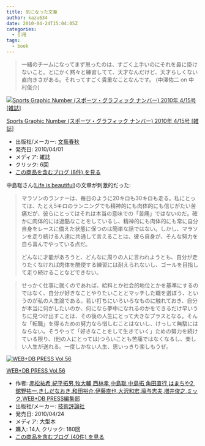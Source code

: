 ```yaml
---
title: 気になった文章
author: kazu634
date: 2010-04-24T15:04:05Z
categories:
  - 引用
tags:
  - book
---
```

<div class="section">
<blockquote>
<p>
      一緒のチームになってまず思ったのは、すごく上手いのにそれを鼻に掛けないこと。とにかく黙々と練習してて、天才なんだけど、天才らしくない直向きさがある。それってすごく貴重なことなんです。 (中澤佑二 on 中村俊介)
</p>
</blockquote>

<div class="hatena-asin-detail">
<a href="http://www.amazon.co.jp/dp/B003D7CHOY/?tag=hatena_st1-22&ascsubtag=d-7ibv" onclick="__gaTracker('send', 'event', 'outbound-article', 'http://www.amazon.co.jp/dp/B003D7CHOY/?tag=hatena_st1-22&ascsubtag=d-7ibv', '');"><img src="https://images-na.ssl-images-amazon.com/images/I/51VGZvnOmkL._SL160_.jpg" class="hatena-asin-detail-image" alt="Sports Graphic Number (スポーツ・グラフィック ナンバー) 2010年 4/15号 [雑誌]" title="Sports Graphic Number (スポーツ・グラフィック ナンバー) 2010年 4/15号 [雑誌]" /></a></p>

<div class="hatena-asin-detail-info">
<p class="hatena-asin-detail-title">
<a href="http://www.amazon.co.jp/dp/B003D7CHOY/?tag=hatena_st1-22&ascsubtag=d-7ibv" onclick="__gaTracker('send', 'event', 'outbound-article', 'http://www.amazon.co.jp/dp/B003D7CHOY/?tag=hatena_st1-22&ascsubtag=d-7ibv', 'Sports Graphic Number (スポーツ・グラフィック ナンバー) 2010年 4/15号 [雑誌]');">Sports Graphic Number (スポーツ・グラフィック ナンバー) 2010年 4/15号 [雑誌]</a>
</p>

<ul>
<li>
<span class="hatena-asin-detail-label">出版社/メーカー:</span> <a href="http://d.hatena.ne.jp/keyword/%CA%B8%E9%BA%BD%D5%BD%A9" onclick="__gaTracker('send', 'event', 'outbound-article', 'http://d.hatena.ne.jp/keyword/%CA%B8%E9%BA%BD%D5%BD%A9', '文藝春秋');" class="keyword">文藝春秋</a>
</li>
<li>
<span class="hatena-asin-detail-label">発売日:</span> 2010/04/01
</li>
<li>
<span class="hatena-asin-detail-label">メディア:</span> 雑誌
</li>
<li>
<span class="hatena-asin-detail-label">クリック</span>: 6回
</li>
<li>
<a href="http://d.hatena.ne.jp/asin/B003D7CHOY" onclick="__gaTracker('send', 'event', 'outbound-article', 'http://d.hatena.ne.jp/asin/B003D7CHOY', 'この商品を含むブログ (8件) を見る');" target="_blank">この商品を含むブログ (8件) を見る</a>
</li>
</ul>
</div>

<div class="hatena-asin-detail-foot">
</div>
</div>

<p>
    中島聡さん(<a href="http://satoshi.blogs.com/life" onclick="__gaTracker('send', 'event', 'outbound-article', 'http://satoshi.blogs.com/life', 'Life is beautiful');" target="_blank">Life is beautiful</a>)の文章が刺激的だった:
</p>

<blockquote>
<p>
      マラソンのランナーは、毎日のように20キロも30キロも走る。私にとっては、たとえ5キロのランニングでも精神的にも肉体的にも信じがたい苦痛だが、彼らにとってはそれは本当の意味での「苦痛」ではないのだ。確かに肉体的には過酷なことをしているし、精神的にも肉体的にも常に自分自身をレースに備えた状態に保つのは簡単な話ではない。しかし、マラソンを走り続ける人達に共通して言えることは、彼ら自身が、そんな努力を自ら喜んでやっている点だ。
</p>

<p>
      どんなに才能があろうと、どんなに周りの人に言われようとも、自分が走りたくなければ肉体を酷使する練習には耐えられないし、ゴールを目指して走り続けることなどできない。
</p>
</blockquote>

<blockquote>
<p>
      せっかく仕事に就くのであれば、給料とか社会的地位とかを基準にするのではなく、自分が好きなことやりたいこととマッチした職を選ぼう、というのが私の人生論である。若い打ちにいろいろなものに触れておき、自分が本当に何がしたいのか、何になら夢中になれるのかをできるだけ早いうちに見つけ出すことは、その後の人生にとって大きなプラスとなる。そんな「転職」を得るための努力なら惜しむことはないし、けっして無駄にはならない。そうやって「好きなことをして生きていく」ための努力を続けている限り、(他の人にとっては)つらいことも苦痛ではなくなるし、楽しい人生が送れる。一度しかない人生、思いっきり楽しもうぜ。
</p>
</blockquote>

<div class="hatena-asin-detail">
<a href="http://www.amazon.co.jp/dp/4774142107/?tag=hatena_st1-22&ascsubtag=d-7ibv" onclick="__gaTracker('send', 'event', 'outbound-article', 'http://www.amazon.co.jp/dp/4774142107/?tag=hatena_st1-22&ascsubtag=d-7ibv', '');"><img src="https://images-na.ssl-images-amazon.com/images/I/61dZV9GAN6L._SL160_.jpg" class="hatena-asin-detail-image" alt="WEB+DB PRESS Vol.56" title="WEB+DB PRESS Vol.56" /></a></p>

<div class="hatena-asin-detail-info">
<p class="hatena-asin-detail-title">
<a href="http://www.amazon.co.jp/dp/4774142107/?tag=hatena_st1-22&ascsubtag=d-7ibv" onclick="__gaTracker('send', 'event', 'outbound-article', 'http://www.amazon.co.jp/dp/4774142107/?tag=hatena_st1-22&ascsubtag=d-7ibv', 'WEB+DB PRESS Vol.56');">WEB+DB PRESS Vol.56</a>
</p>

<ul>
<li>
<span class="hatena-asin-detail-label">作者:</span> <a href="http://d.hatena.ne.jp/keyword/%C0%D6%BE%BE%CD%B4%B4%F5" onclick="__gaTracker('send', 'event', 'outbound-article', 'http://d.hatena.ne.jp/keyword/%C0%D6%BE%BE%CD%B4%B4%F5', '赤松祐希');" class="keyword">赤松祐希</a>,<a href="http://d.hatena.ne.jp/keyword/%B5%AA%CA%BF%C2%F3%C3%CB" onclick="__gaTracker('send', 'event', 'outbound-article', 'http://d.hatena.ne.jp/keyword/%B5%AA%CA%BF%C2%F3%C3%CB', '紀平拓男');" class="keyword">紀平拓男</a>,<a href="http://d.hatena.ne.jp/keyword/%CB%D2%C2%E7%CA%E5" onclick="__gaTracker('send', 'event', 'outbound-article', 'http://d.hatena.ne.jp/keyword/%CB%D2%C2%E7%CA%E5', '牧大輔');" class="keyword">牧大輔</a>,<a href="http://d.hatena.ne.jp/keyword/%C0%BE%CE%D3%B9%A7" onclick="__gaTracker('send', 'event', 'outbound-article', 'http://d.hatena.ne.jp/keyword/%C0%BE%CE%D3%B9%A7', '西林孝');" class="keyword">西林孝</a>,<a href="http://d.hatena.ne.jp/keyword/%C3%E6%C5%E7%C1%EF" onclick="__gaTracker('send', 'event', 'outbound-article', 'http://d.hatena.ne.jp/keyword/%C3%E6%C5%E7%C1%EF', '中島聡');" class="keyword">中島聡</a>,<a href="http://d.hatena.ne.jp/keyword/%C3%E6%C5%E7%C2%F3" onclick="__gaTracker('send', 'event', 'outbound-article', 'http://d.hatena.ne.jp/keyword/%C3%E6%C5%E7%C2%F3', '中島拓');" class="keyword">中島拓</a>,<a href="http://d.hatena.ne.jp/keyword/%B3%D1%C5%C4%C4%BE%B9%D4" onclick="__gaTracker('send', 'event', 'outbound-article', 'http://d.hatena.ne.jp/keyword/%B3%D1%C5%C4%C4%BE%B9%D4', '角田直行');" class="keyword">角田直行</a>,<a href="http://d.hatena.ne.jp/keyword/%A4%CF%A4%DE%A4%C1%A4%E42" onclick="__gaTracker('send', 'event', 'outbound-article', 'http://d.hatena.ne.jp/keyword/%A4%CF%A4%DE%A4%C1%A4%E42', 'はまちや2');" class="keyword">はまちや2</a>,<a href="http://d.hatena.ne.jp/keyword/%B4%DC%CC%EE%CD%B4%B0%EC" onclick="__gaTracker('send', 'event', 'outbound-article', 'http://d.hatena.ne.jp/keyword/%B4%DC%CC%EE%CD%B4%B0%EC', '舘野祐一');" class="keyword">舘野祐一</a>,<a href="http://d.hatena.ne.jp/keyword/%A4%AD%A4%B7%A4%C0%A4%CA%A4%AA%A4%AD" onclick="__gaTracker('send', 'event', 'outbound-article', 'http://d.hatena.ne.jp/keyword/%A4%AD%A4%B7%A4%C0%A4%CA%A4%AA%A4%AD', 'きしだなおき');" class="keyword">きしだなおき</a>,<a href="http://d.hatena.ne.jp/keyword/%CF%C2%C5%C4%CD%B5%B2%F0" onclick="__gaTracker('send', 'event', 'outbound-article', 'http://d.hatena.ne.jp/keyword/%CF%C2%C5%C4%CD%B5%B2%F0', '和田裕介');" class="keyword">和田裕介</a>,<a href="http://d.hatena.ne.jp/keyword/%B0%CB%C6%A3%C4%BE%CC%E9" onclick="__gaTracker('send', 'event', 'outbound-article', 'http://d.hatena.ne.jp/keyword/%B0%CB%C6%A3%C4%BE%CC%E9', '伊藤直也');" class="keyword">伊藤直也</a>,<a href="http://d.hatena.ne.jp/keyword/%C2%E7%C2%F4%CF%C2%B9%A8" onclick="__gaTracker('send', 'event', 'outbound-article', 'http://d.hatena.ne.jp/keyword/%C2%E7%C2%F4%CF%C2%B9%A8', '大沢和宏');" class="keyword">大沢和宏</a>,<a href="http://d.hatena.ne.jp/keyword/%C8%B9%CD%BF%BB%D6%C9%D7" onclick="__gaTracker('send', 'event', 'outbound-article', 'http://d.hatena.ne.jp/keyword/%C8%B9%CD%BF%BB%D6%C9%D7', '塙与志夫');" class="keyword">塙与志夫</a>,<a href="http://d.hatena.ne.jp/keyword/%C1%FD%B0%E6%BD%D3%C7%B7" onclick="__gaTracker('send', 'event', 'outbound-article', 'http://d.hatena.ne.jp/keyword/%C1%FD%B0%E6%BD%D3%C7%B7', '増井俊之');" class="keyword">増井俊之</a>,<a href="http://d.hatena.ne.jp/keyword/%A5%DF%A5%C3%A5%AF" onclick="__gaTracker('send', 'event', 'outbound-article', 'http://d.hatena.ne.jp/keyword/%A5%DF%A5%C3%A5%AF', 'ミック');" class="keyword">ミック</a>,<a href="http://d.hatena.ne.jp/keyword/WEB%2BDB%20PRESS%CA%D4%BD%B8%C9%F4" onclick="__gaTracker('send', 'event', 'outbound-article', 'http://d.hatena.ne.jp/keyword/WEB%2BDB%20PRESS%CA%D4%BD%B8%C9%F4', 'WEB+DB PRESS編集部');" class="keyword">WEB+DB PRESS編集部</a>
</li>
<li>
<span class="hatena-asin-detail-label">出版社/メーカー:</span> <a href="http://d.hatena.ne.jp/keyword/%B5%BB%BD%D1%C9%BE%CF%C0%BC%D2" onclick="__gaTracker('send', 'event', 'outbound-article', 'http://d.hatena.ne.jp/keyword/%B5%BB%BD%D1%C9%BE%CF%C0%BC%D2', '技術評論社');" class="keyword">技術評論社</a>
</li>
<li>
<span class="hatena-asin-detail-label">発売日:</span> 2010/04/24
</li>
<li>
<span class="hatena-asin-detail-label">メディア:</span> 大型本
</li>
<li>
<span class="hatena-asin-detail-label">購入</span>: 14人 <span class="hatena-asin-detail-label">クリック</span>: 180回
</li>
<li>
<a href="http://d.hatena.ne.jp/asin/4774142107" onclick="__gaTracker('send', 'event', 'outbound-article', 'http://d.hatena.ne.jp/asin/4774142107', 'この商品を含むブログ (40件) を見る');" target="_blank">この商品を含むブログ (40件) を見る</a>
</li>
</ul>
</div>

<div class="hatena-asin-detail-foot">
</div>
</div>
</div>
